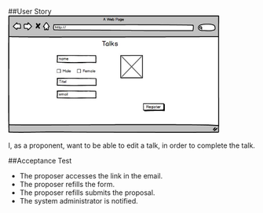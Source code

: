 ##User Story
<img src="https://github.com/FEUPTalks/Frontend/blob/develop/prototype/imagens/register.jpg" alt="Drawing" width="430px"/><br/>

I, as a proponent, want to be able to edit a talk, in order to complete the talk.

##Acceptance Test


* The proposer accesses the link in the email.
* The proposer refills the form.
* The proposer refills submits the proposal.
* The system administrator is notified.
